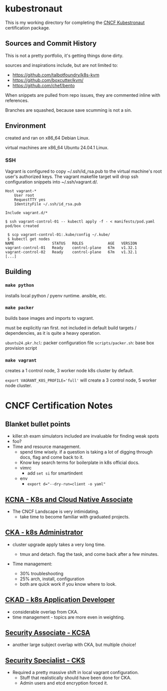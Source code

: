 # kubestronaut

This is my working directory for completing the [CNCF Kubestronaut](https://www.cncf.io/training/kubestronaut/) certification package.

## Sources and Commit History

This is not a pretty portfolio, it's getting things done dirty.

sources and inspirations include, but are not limited to:

* https://github.com/talbotfoundry/k8s-kvm
* https://github.com/boxcutter/kvm/
* https://github.com/chef/bento

When snippets are pulled from repo issues, they are commented inline with references.

Branches are squashed, because save scumming is not a sin.

## Environment

created and ran on x86_64 Debian Linux.

virtual machines are x86_64 Ubuntu 24.04.1 Linux.

### SSH

Vagrant is configured to copy ~/.ssh/id_rsa.pub to the virtual machine's root user's authorized keys.  The vagrant makefile target will drop ssh configuration snippets into ~/.ssh/vagrant.d/.


```
Host vagrant-*
    User root
    RequestTTY yes
    IdentityFile ~/.ssh/id_rsa.pub

Include vagrant.d/*
```

```
$ ssh vagrant-control-01 -- kubectl apply -f - < manifests/pod.yaml
pod/box created
```

```
 $ scp vagrant-control-01:.kube/config ~/.kube/
 $ kubectl get nodes
NAME                 STATUS   ROLES           AGE   VERSION
vagrant-control-01   Ready    control-plane   67m   v1.32.1
vagrant-control-02   Ready    control-plane   67m   v1.32.1
[...]

```

## Building

### `make python`

installs local python / pyenv runtime.  ansible, etc.

### `make packer`

builds base images and imports to vagrant.

must be explicitly ran first. not included in default build targets / dependencies, as it is quite a heavy operation.

`ubuntu24.pkr.hcl`: packer configuration file
`scripts/packer.sh`: base box provision script

### `make vagrant`

creates a 1 control node, 3 worker node k8s cluster by default.

`export VAGRANT_K8S_PROFILE='full'` will create a 3 control node, 5 worker node cluster.

# CNCF Certification Notes

## Blanket bullet points

* killer.sh exam simulators included are invaluable for finding weak spots
* foo?
* Time and resource management.
  * spend time wisely.  if a question is taking a lot of digging through docs, flag and come back to it.
  * Know key search terms for boilerplate in k8s official docs.
  * vimrc
    * add `set si` for smartindent
  * env
    * `export d="--dry-run=client -o yaml"`

## [KCNA - K8s and Cloud Native Associate](https://www.cncf.io/training/certification/kcna/)

* The CNCF Landscape is very intimidating.
  * take time to become familiar with graduated projects.

## [CKA - k8s Administrator](https://www.cncf.io/training/certification/cka/)

* cluster upgrade apply takes a very long time.
  * tmux and detach. flag the task, and come back after a few minutes.

* Time management:
  * 30% troubleshooting 
  * 25% arch, install, configuration
  * both are quick work if you know where to look.

## [CKAD - k8s Application Developer]()

* considerable overlap from CKA.
* time management - topics are more even in weighting.

## [Security Associate - KCSA]()

* another large subject overlap with CKA, but multiple choice!

## [Security Specialist - CKS]()

* Required a pretty massive shift in local vagrant configuration.
  * Stuff that realistically should have been done for CKA.
  * Admin users and etcd encryption forced it.
